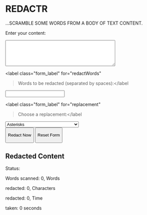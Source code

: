 <!DOCTYPE 
html>
 
<html lang="en">
 
<head>
 
<meta charset="UTF-8" />
 
<meta name="viewport" content="width=device-width, initial-scale=1.0" /> 
<title>REDACTR</title>
<link rel="stylesheet" href="./styles.css" />
</head>
<body>
<div class="container">
<h1 class="title">REDACTR</h1>
<p class="subtitle">
...SCRAMBLE SOME WORDS FROM A BODY OF TEXT CONTENT.
</p>
<form class="form_wrapper" id="myForm">
 
<div class="form_content">
 
<label class="form_label" for="content">Enter your content:</label>
 
<textarea
 
class="form_input_textarea"
 
id="content"
 
rows="5"
 
cols="40"
 
></textarea>
 
</div>
 
 
<div class="form_content">
 
<label class="form_label" for="redactWords"
 
>Words to be redacted (separated by spaces):</label
 
>
 
<input class="form_input" type="text" id="redactWords" />
 
</div>
 
 
 
<div class="form_content">
 
<label class="form_label" for="replacement"
 
>Choose a replacement:</label
 
>
 
<select class="form_input" id="replacement">
 
<option value="****">Asterisks</option>
 
<option value="????">Question Marks</option>
 
<option value="----">Dashes</option>
 
<option value="____">Underscores</option>
 
<option value="REDACTED">Custom Word (e.g., "REDACTED")</option>
 
</select>
 
</div>
 
 
 
<button class="redactButton" type="button" onclick="redactContent()">
 
Redact Now
 
</button>
 
 
 
<button class="resetButton" type="button" onclick="resetForm()">
 
Reset Form
 
</button>
 
</form>
 
 
 
<div class="redactContent" id="redactedContent">
 
<h2 class="redactedTitle">Redacted Content</h2>
 
<p id="redactedText" class="redactedText"></p>
 
<p class="statusTitle">Status:</p>
 
<p id="stats">
 
Words scanned: <span id="wordsScanned" class="counts">0</span>, Words
 
redacted: <span id="wordsRedacted" class="counts">0</span>, Characters
 
redacted: <span id="charactersRedacted" class="counts">0</span>, Time
 
taken: <span id="timeTaken" class="counts">0</span> seconds
 
</p>
 
</div>
 
</div>
 
<script src="contentRedactor.js"></script>
 
</body>
 
</html>
